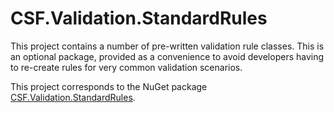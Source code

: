 # CSF.Validation.StandardRules

This project contains a number of pre-written validation rule classes.
This is an optional package, provided as a convenience to avoid developers having to re-create rules for very common validation scenarios.

This project corresponds to the NuGet package [CSF.Validation.StandardRules].

[CSF.Validation.StandardRules]:https://www.nuget.org/packages/CSF.Validation.StandardRules/
